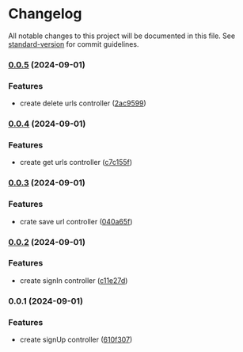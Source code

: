 # Changelog

All notable changes to this project will be documented in this file. See [standard-version](https://github.com/conventional-changelog/standard-version) for commit guidelines.

### [0.0.5](https://github.com/LucianBinner/job-c-17-test-url-shortener/compare/v0.0.4...v0.0.5) (2024-09-01)


### Features

* create delete urls controller ([2ac9599](https://github.com/LucianBinner/job-c-17-test-url-shortener/commit/2ac9599f846734ecf0a219296e30a6b34711a930))

### [0.0.4](https://github.com/LucianBinner/job-c-17-test-url-shortener/compare/v0.0.3...v0.0.4) (2024-09-01)


### Features

* create get urls controller ([c7c155f](https://github.com/LucianBinner/job-c-17-test-url-shortener/commit/c7c155fa43be13c06bcbfdcead006d154c1bc04f))

### [0.0.3](https://github.com/LucianBinner/job-c-17-test-url-shortener/compare/v0.0.2...v0.0.3) (2024-09-01)


### Features

* crate save url controller ([040a65f](https://github.com/LucianBinner/job-c-17-test-url-shortener/commit/040a65f9a599da401cd9e7f06b11aebdb1d0b7a2))

### [0.0.2](https://github.com/LucianBinner/job-c-17-test-url-shortener/compare/v0.0.1...v0.0.2) (2024-09-01)


### Features

* create signIn controller ([c11e27d](https://github.com/LucianBinner/job-c-17-test-url-shortener/commit/c11e27d8969e293c54ea68b49cef8cdfa90ec351))

### 0.0.1 (2024-09-01)


### Features

* create signUp controller ([610f307](https://github.com/LucianBinner/job-c-17-test-url-shortener/commit/610f30717aae4289191986fb3aa986082987536b))
